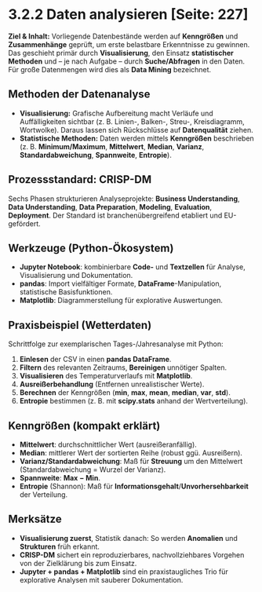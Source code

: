 # 3.2.2 Daten analysieren [Seite: 227]

**Ziel & Inhalt:** Vorliegende Datenbestände werden auf **Kenngrößen** und **Zusammenhänge** geprüft, um erste belastbare Erkenntnisse zu gewinnen. Das geschieht primär durch **Visualisierung**, den Einsatz **statistischer Methoden** und – je nach Aufgabe – durch **Suche/Abfragen** in den Daten. Für große Datenmengen wird dies als **Data Mining** bezeichnet. 

## Methoden der Datenanalyse

* **Visualisierung:** Grafische Aufbereitung macht Verläufe und Auffälligkeiten sichtbar (z. B. Linien-, Balken-, Streu-, Kreisdiagramm, Wortwolke). Daraus lassen sich Rückschlüsse auf **Datenqualität** ziehen.
* **Statistische Methoden:** Daten werden mittels **Kenngrößen** beschrieben (z. B. **Minimum/Maximum**, **Mittelwert**, **Median**, **Varianz**, **Standardabweichung**, **Spannweite**, **Entropie**). 

## Prozessstandard: **CRISP-DM**

Sechs Phasen strukturieren Analyseprojekte: **Business Understanding**, **Data Understanding**, **Data Preparation**, **Modeling**, **Evaluation**, **Deployment**. Der Standard ist branchenübergreifend etabliert und EU-gefördert. 

## Werkzeuge (Python-Ökosystem)

* **Jupyter Notebook**: kombinierbare **Code-** und **Textzellen** für Analyse, Visualisierung und Dokumentation.
* **pandas**: Import vielfältiger Formate, **DataFrame**-Manipulation, statistische Basisfunktionen.
* **Matplotlib**: Diagrammerstellung für explorative Auswertungen.

## Praxisbeispiel (Wetterdaten)

Schrittfolge zur exemplarischen Tages-/Jahresanalyse mit Python:

1. **Einlesen** der CSV in einen **pandas DataFrame**.
2. **Filtern** des relevanten Zeitraums, **Bereinigen** unnötiger Spalten.
3. **Visualisieren** des Temperaturverlaufs mit **Matplotlib**.
4. **Ausreißerbehandlung** (Entfernen unrealistischer Werte).
5. **Berechnen** der Kenngrößen (**min**, **max**, **mean**, **median**, **var**, **std**).
6. **Entropie** bestimmen (z. B. mit **scipy.stats** anhand der Wertverteilung).

## Kenngrößen (kompakt erklärt)

* **Mittelwert**: durchschnittlicher Wert (ausreißeranfällig).
* **Median**: mittlerer Wert der sortierten Reihe (robust ggü. Ausreißern).
* **Varianz/Standardabweichung**: Maß für **Streuung** um den Mittelwert (Standardabweichung = Wurzel der Varianz).
* **Spannweite**: **Max − Min**.
* **Entropie** (Shannon): Maß für **Informationsgehalt**/**Unvorhersehbarkeit** der Verteilung.

## Merksätze

* **Visualisierung zuerst**, Statistik danach: So werden **Anomalien** und **Strukturen** früh erkannt. 
* **CRISP-DM** sichert ein reproduzierbares, nachvollziehbares Vorgehen von der Zielklärung bis zum Einsatz. 
* **Jupyter + pandas + Matplotlib** sind ein praxistaugliches Trio für explorative Analysen mit sauberer Dokumentation.

